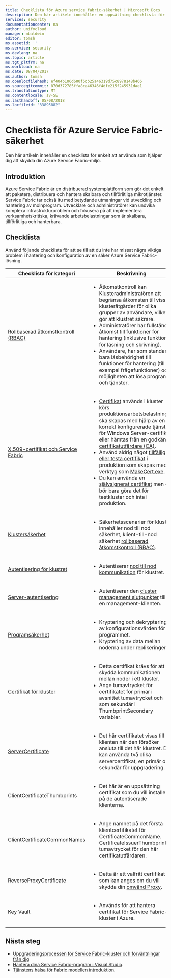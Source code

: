 ```yaml
---
title: Checklista för Azure service fabric-säkerhet | Microsoft Docs
description: Den här artikeln innehåller en uppsättning checklista för Azure-strukturen säkerhet säkerhet.
services: security
documentationcenter: na
author: unifycloud
manager: mbaldwin
editor: tomsh
ms.assetid: ''
ms.service: security
ms.devlang: na
ms.topic: article
ms.tgt_pltfrm: na
ms.workload: na
ms.date: 08/04/2017
ms.author: tomsh
ms.openlocfilehash: ef404b106d600f5cb25a46319d75c8978148b466
ms.sourcegitcommit: 870d372785ffa8ca46346f4dfe215f245931dae1
ms.translationtype: MT
ms.contentlocale: sv-SE
ms.lasthandoff: 05/08/2018
ms.locfileid: "33895882"
---
```

# <a name="azure-service-fabric-security-checklist"></a>Checklista för Azure Service Fabric-säkerhet
Den här artikeln innehåller en checklista för enkelt att använda som hjälper dig att skydda din Azure Service Fabric-miljö.

## <a name="introduction"></a>Introduktion
Azure Service Fabric är en distribuerad systemplattform som gör det enkelt att paketera, distribuera och hantera skalbara och tillförlitliga mikrotjänster. Service Fabric tar också itu med betydande utmaningar vid utveckling och hantering av molnprogram. Utvecklare och administratörer kan undvika komplexa infrastrukturproblem och fokusera på att implementera verksamhetskritiska, krävande arbetsbelastningar som är skalbara, tillförlitliga och hanterbara.

## <a name="checklist"></a>Checklista
Använd följande checklista för att se till att du inte har missat några viktiga problem i hantering och konfiguration av en säker Azure Service Fabric-lösning.


|Checklista för kategori| Beskrivning |
| ------------ | -------- |
|[Rollbaserad åtkomstkontroll (RBAC)](https://docs.microsoft.com/azure/service-fabric/service-fabric-cluster-security-roles) | <ul><li>Åtkomstkontroll kan Klusteradministratören att begränsa åtkomsten till vissa klusteråtgärder för olika grupper av användare, vilket gör att klustret säkrare.</li><li>Administratörer har fullständig åtkomst till funktioner för hantering (inklusive funktioner för läsning och skrivning). </li><li> Användare, har som standard bara läsbehörighet till funktioner för hantering (till exempel frågefunktioner) och möjligheten att lösa program och tjänster.</li></ul>|
|[X.509-certifikat och Service Fabric](https://docs.microsoft.com/azure/service-fabric/service-fabric-cluster-security) | <ul><li>[Certifikat](https://docs.microsoft.com/dotnet/framework/wcf/feature-details/working-with-certificates) används i kluster körs produktionsarbetsbelastningar ska skapas med hjälp av en korrekt konfigurerade tjänsten för Windows Server-certifikat eller hämtas från en godkänd [certifikatutfärdare (CA)](https://en.wikipedia.org/wiki/Certificate_authority).</li><li>Använd aldrig något [tillfälliga eller testa certifikat](https://docs.microsoft.com/dotnet/framework/wcf/feature-details/how-to-create-temporary-certificates-for-use-during-development) i produktion som skapas med verktyg som [MakeCert.exe](https://msdn.microsoft.com/library/windows/desktop/aa386968.aspx). </li><li>Du kan använda en [självsignerat certifikat](https://docs.microsoft.com/azure/service-fabric/service-fabric-windows-cluster-x509-security) men du bör bara göra det för testkluster och inte i produktion.</li></ul>|
|[Klustersäkerhet](https://docs.microsoft.com/azure/service-fabric/service-fabric-cluster-security) | <ul><li>Säkerhetsscenarier för kluster innehåller nod till nod säkerhet, klient-till-nod säkerhet [rollbaserad åtkomstkontroll (RBAC)](https://docs.microsoft.com/azure/service-fabric/service-fabric-cluster-security-roles).</li></ul>|
|[Autentisering för klustret](https://docs.microsoft.com/azure/service-fabric/service-fabric-cluster-creation-via-arm) | <ul><li>Autentiserar [nod till nod kommunikation](https://github.com/MicrosoftDocs/azure-docs/blob/master/articles/service-fabric/service-fabric-cluster-security.md) för klustret. </li></ul>|
|[Server-autentisering](https://docs.microsoft.com/azure/service-fabric/service-fabric-cluster-creation-via-arm) | <ul><li>Autentiserar den [cluster management slutpunkter](https://docs.microsoft.com/azure/service-fabric/service-fabric-cluster-creation-via-portal) till en management-klienten.</li></ul>|
|[Programsäkerhet](https://docs.microsoft.com/azure/service-fabric/service-fabric-cluster-creation-via-arm)| <ul><li>Kryptering och dekryptering av konfigurationsvärden för programmet.</li><li>   Kryptering av data mellan noderna under replikeringen.</li></ul>|
|[Certifikat för kluster](https://docs.microsoft.com/azure/service-fabric/service-fabric-windows-cluster-x509-security) | <ul><li>Detta certifikat krävs för att skydda kommunikationen mellan noder i ett kluster.</li><li>    Ange tumavtrycket för certifikatet för primär i avsnittet tumavtrycket och som sekundär i ThumbprintSecondary variabler.</li></ul>|
|[ServerCertificate](https://docs.microsoft.com/azure/service-fabric/service-fabric-windows-cluster-x509-security)| <ul><li>Det här certifikatet visas till klienten när den försöker ansluta till det här klustret. Du kan använda två olika servercertifikat, en primär och sekundär för uppgradering.</li></ul>|
|ClientCertificateThumbprints| <ul><li>Det här är en uppsättning certifikat som du vill installera på de autentiserade klienterna. </li></ul>|
|ClientCertificateCommonNames| <ul><li>Ange namnet på det första klientcertifikatet för CertificateCommonName. CertificateIssuerThumbprint är tumavtrycket för den här certifikatutfärdaren. </li></ul>|
|ReverseProxyCertificate| <ul><li>Detta är ett valfritt certifikat som kan anges om du vill skydda din [omvänd Proxy](https://docs.microsoft.com/en-in/azure/service-fabric/service-fabric-reverseproxy). </li></ul>|
|Key Vault| <ul><li>Används för att hantera certifikat för Service Fabric-kluster i Azure.  </li></ul>|


## <a name="next-steps"></a>Nästa steg
- [Uppgraderingsprocessen för Service Fabric-kluster och förväntningar från dig](https://docs.microsoft.com/azure/service-fabric/service-fabric-cluster-upgrade)
- [Hantera dina Service Fabric-program i Visual Studio](https://docs.microsoft.com/azure/service-fabric/service-fabric-manage-application-in-visual-studio).
- [Tjänstens hälsa för Fabric modellen introduktion](https://docs.microsoft.com/azure/service-fabric/service-fabric-health-introduction).
